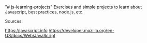 "# js-learning-projects" 
Exercises and simple projects to learn about Javascript, best practices, node.js, etc.

Sources:

https://javascript.info
https://developer.mozilla.org/en-US/docs/Web/JavaScript
